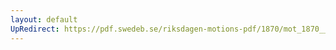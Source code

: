 ```yaml
---
layout: default
UpRedirect: https://pdf.swedeb.se/riksdagen-motions-pdf/1870/mot_1870__ak__00059.pdf
---
```

